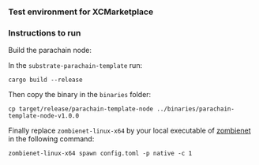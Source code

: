 ### Test environment for XCMarketplace

### Instructions to run

Build the parachain node:

In the `substrate-parachain-template` run:

 `cargo build --release`

Then copy the binary in the `binaries` folder:

`cp target/release/parachain-template-node ../binaries/parachain-template-node-v1.0.0`

Finally replace `zombienet-linux-x64` by your local executable of [zombienet](https://github.com/paritytech/zombienet/releases) in the following command:

`zombienet-linux-x64 spawn config.toml -p native -c 1`
